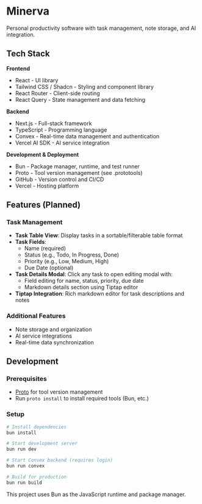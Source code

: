 # Minerva
Personal productivity software with task management, note storage, and AI integration.

## Tech Stack

**Frontend**
- React - UI library
- Tailwind CSS / Shadcn - Styling and component library
- React Router - Client-side routing
- React Query - State management and data fetching

**Backend**
- Next.js - Full-stack framework
- TypeScript - Programming language
- Convex - Real-time data management and authentication
- Vercel AI SDK - AI service integration

**Development & Deployment**
- Bun - Package manager, runtime, and test runner
- Proto - Tool version management (see .prototools)
- GitHub - Version control and CI/CD
- Vercel - Hosting platform

## Features (Planned)

### Task Management
- **Task Table View**: Display tasks in a sortable/filterable table format
- **Task Fields**: 
  - Name (required)
  - Status (e.g., Todo, In Progress, Done)
  - Priority (e.g., Low, Medium, High)
  - Due Date (optional)
- **Task Details Modal**: Click any task to open editing modal with:
  - Field editing for name, status, priority, due date
  - Markdown details section using Tiptap editor
- **Tiptap Integration**: Rich markdown editor for task descriptions and notes

### Additional Features
- Note storage and organization
- AI service integrations
- Real-time data synchronization

## Development

### Prerequisites
- [Proto](https://moonrepo.dev/proto) for tool version management
- Run `proto install` to install required tools (Bun, etc.)

### Setup
```bash
# Install dependencies
bun install

# Start development server
bun run dev

# Start Convex backend (requires login)
bun run convex

# Build for production
bun run build
```

This project uses Bun as the JavaScript runtime and package manager.